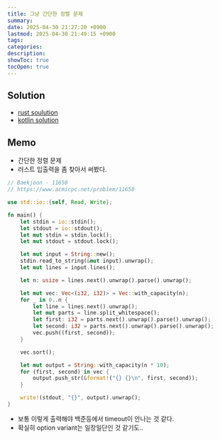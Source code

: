 ```yaml
---
title: 그냥 간단한 정렬 문제
summary: 
date: 2025-04-30 21:27:20 +0900
lastmod: 2025-04-30 21:49:15 +0900
tags: 
categories: 
description: 
showToc: true
tocOpen: true
---
```


## Solution
- [rust soulution](https://github.com/SmallzooDev/coding_interview_rust/blob/main/src/bin/b_11650.rs)
- [kotlin solution](https://github.com/SmallzooDev/CodingInterviewKotlin/blob/main/src/main/kotlin/problems/baekjoon/p11650/Main.kt)


## Memo
- 간단한 정렬 문제
- 러스트 입출력을 좀 찾아서 써봤다.
```rust
// Baekjoon - 11650
// https://www.acmicpc.net/problem/11650

use std::io::{self, Read, Write};

fn main() {
    let stdin = io::stdin();
    let stdout = io::stdout();
    let mut stdin = stdin.lock();
    let mut stdout = stdout.lock();

    let mut input = String::new();
    stdin.read_to_string(&mut input).unwrap();
    let mut lines = input.lines();

    let n: usize = lines.next().unwrap().parse().unwrap();

    let mut vec: Vec<(i32, i32)> = Vec::with_capacity(n);
    for _ in 0..n {
        let line = lines.next().unwrap();
        let mut parts = line.split_whitespace();
        let first: i32 = parts.next().unwrap().parse().unwrap();
        let second: i32 = parts.next().unwrap().parse().unwrap();
        vec.push((first, second));
    }

    vec.sort();

    let mut output = String::with_capacity(n * 10);
    for (first, second) in vec {
        output.push_str(&format!("{} {}\n", first, second));
    }

    write!(stdout, "{}", output).unwrap();
}
```
- 보통 이렇게 출력해야 백준등에서 timeout이 안나는 것 같다.
- 확실히 option variant는 일장일단인 것 같기도..
